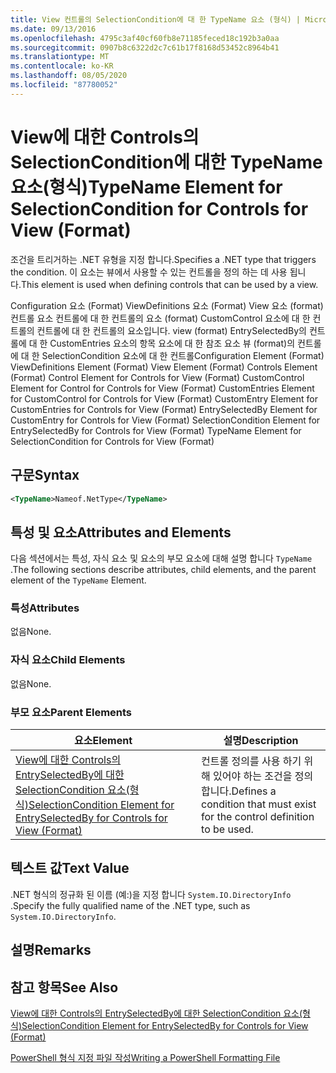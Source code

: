 ```yaml
---
title: View 컨트롤의 SelectionCondition에 대 한 TypeName 요소 (형식) | Microsoft Docs
ms.date: 09/13/2016
ms.openlocfilehash: 4795c3af40cf60fb8e71185feced18c192b3a0aa
ms.sourcegitcommit: 0907b8c6322d2c7c61b17f8168d53452c8964b41
ms.translationtype: MT
ms.contentlocale: ko-KR
ms.lasthandoff: 08/05/2020
ms.locfileid: "87780052"
---
```

# <a name="typename-element-for-selectioncondition-for-controls-for-view-format"></a><span data-ttu-id="6717e-102">View에 대한 Controls의 SelectionCondition에 대한 TypeName 요소(형식)</span><span class="sxs-lookup"><span data-stu-id="6717e-102">TypeName Element for SelectionCondition for Controls for View (Format)</span></span>

<span data-ttu-id="6717e-103">조건을 트리거하는 .NET 유형을 지정 합니다.</span><span class="sxs-lookup"><span data-stu-id="6717e-103">Specifies a .NET type that triggers the condition.</span></span> <span data-ttu-id="6717e-104">이 요소는 뷰에서 사용할 수 있는 컨트롤을 정의 하는 데 사용 됩니다.</span><span class="sxs-lookup"><span data-stu-id="6717e-104">This element is used when defining controls that can be used by a view.</span></span>

<span data-ttu-id="6717e-105">Configuration 요소 (Format) ViewDefinitions 요소 (Format) View 요소 (format) 컨트롤 요소 컨트롤에 대 한 컨트롤의 요소 (format) CustomControl 요소에 대 한 컨트롤의 컨트롤에 대 한 컨트롤의 요소입니다. view (format) EntrySelectedBy의 컨트롤에 대 한 CustomEntries 요소의 항목 요소에 대 한 참조 요소 뷰 (format)의 컨트롤에 대 한 SelectionCondition 요소에 대 한 컨트롤</span><span class="sxs-lookup"><span data-stu-id="6717e-105">Configuration Element (Format) ViewDefinitions Element (Format) View Element (Format) Controls Element (Format) Control Element for Controls for View (Format) CustomControl Element for Control for Controls for View (Format) CustomEntries Element for CustomControl for Controls for View (Format) CustomEntry Element for CustomEntries for Controls for View (Format) EntrySelectedBy Element for CustomEntry for Controls for View (Format) SelectionCondition Element for EntrySelectedBy for Controls for View (Format) TypeName Element for SelectionCondition for Controls for View (Format)</span></span>

## <a name="syntax"></a><span data-ttu-id="6717e-106">구문</span><span class="sxs-lookup"><span data-stu-id="6717e-106">Syntax</span></span>

```xml
<TypeName>Nameof.NetType</TypeName>

```

## <a name="attributes-and-elements"></a><span data-ttu-id="6717e-107">특성 및 요소</span><span class="sxs-lookup"><span data-stu-id="6717e-107">Attributes and Elements</span></span>

<span data-ttu-id="6717e-108">다음 섹션에서는 특성, 자식 요소 및 요소의 부모 요소에 대해 설명 합니다 `TypeName` .</span><span class="sxs-lookup"><span data-stu-id="6717e-108">The following sections describe attributes, child elements, and the parent element of the `TypeName` Element.</span></span>

### <a name="attributes"></a><span data-ttu-id="6717e-109">특성</span><span class="sxs-lookup"><span data-stu-id="6717e-109">Attributes</span></span>

<span data-ttu-id="6717e-110">없음</span><span class="sxs-lookup"><span data-stu-id="6717e-110">None.</span></span>

### <a name="child-elements"></a><span data-ttu-id="6717e-111">자식 요소</span><span class="sxs-lookup"><span data-stu-id="6717e-111">Child Elements</span></span>

<span data-ttu-id="6717e-112">없음</span><span class="sxs-lookup"><span data-stu-id="6717e-112">None.</span></span>

### <a name="parent-elements"></a><span data-ttu-id="6717e-113">부모 요소</span><span class="sxs-lookup"><span data-stu-id="6717e-113">Parent Elements</span></span>

|<span data-ttu-id="6717e-114">요소</span><span class="sxs-lookup"><span data-stu-id="6717e-114">Element</span></span>|<span data-ttu-id="6717e-115">설명</span><span class="sxs-lookup"><span data-stu-id="6717e-115">Description</span></span>|
|-------------|-----------------|
|[<span data-ttu-id="6717e-116">View에 대한 Controls의 EntrySelectedBy에 대한 SelectionCondition 요소(형식)</span><span class="sxs-lookup"><span data-stu-id="6717e-116">SelectionCondition Element for EntrySelectedBy for Controls for View (Format)</span></span>](./selectioncondition-element-for-entryselectedby-for-controls-for-view-format.md)|<span data-ttu-id="6717e-117">컨트롤 정의를 사용 하기 위해 있어야 하는 조건을 정의 합니다.</span><span class="sxs-lookup"><span data-stu-id="6717e-117">Defines a condition that must exist for the control definition to be used.</span></span>|

## <a name="text-value"></a><span data-ttu-id="6717e-118">텍스트 값</span><span class="sxs-lookup"><span data-stu-id="6717e-118">Text Value</span></span>

<span data-ttu-id="6717e-119">.NET 형식의 정규화 된 이름 (예:)을 지정 합니다 `System.IO.DirectoryInfo` .</span><span class="sxs-lookup"><span data-stu-id="6717e-119">Specify the fully qualified name of the .NET type, such as `System.IO.DirectoryInfo`.</span></span>

## <a name="remarks"></a><span data-ttu-id="6717e-120">설명</span><span class="sxs-lookup"><span data-stu-id="6717e-120">Remarks</span></span>

## <a name="see-also"></a><span data-ttu-id="6717e-121">참고 항목</span><span class="sxs-lookup"><span data-stu-id="6717e-121">See Also</span></span>

[<span data-ttu-id="6717e-122">View에 대한 Controls의 EntrySelectedBy에 대한 SelectionCondition 요소(형식)</span><span class="sxs-lookup"><span data-stu-id="6717e-122">SelectionCondition Element for EntrySelectedBy for Controls for View (Format)</span></span>](./selectioncondition-element-for-entryselectedby-for-controls-for-view-format.md)

[<span data-ttu-id="6717e-123">PowerShell 형식 지정 파일 작성</span><span class="sxs-lookup"><span data-stu-id="6717e-123">Writing a PowerShell Formatting File</span></span>](./writing-a-powershell-formatting-file.md)
